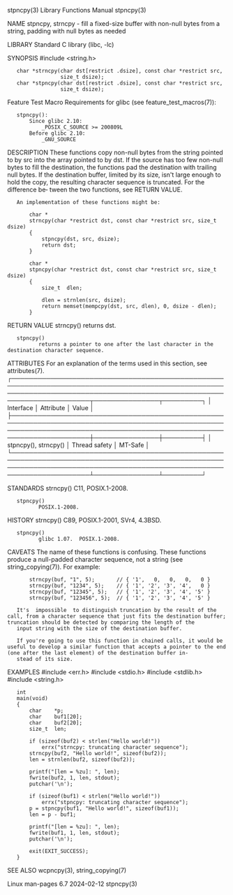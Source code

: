 stpncpy(3)                                                                                Library Functions Manual                                                                               stpncpy(3)

NAME
       stpncpy, strncpy - fill a fixed-size buffer with non-null bytes from a string, padding with null bytes as needed

LIBRARY
       Standard C library (libc, -lc)

SYNOPSIS
       #include <string.h>

       char *strncpy(char dst[restrict .dsize], const char *restrict src,
                     size_t dsize);
       char *stpncpy(char dst[restrict .dsize], const char *restrict src,
                     size_t dsize);

   Feature Test Macro Requirements for glibc (see feature_test_macros(7)):

       stpncpy():
           Since glibc 2.10:
               _POSIX_C_SOURCE >= 200809L
           Before glibc 2.10:
               _GNU_SOURCE

DESCRIPTION
       These  functions  copy  non-null  bytes from the string pointed to by src into the array pointed to by dst.  If the source has too few non-null bytes to fill the destination, the functions pad the
       destination with trailing null bytes.  If the destination buffer, limited by its size, isn't large enough to hold the copy, the resulting character sequence is truncated.  For the  difference  be‐
       tween the two functions, see RETURN VALUE.

       An implementation of these functions might be:

           char *
           strncpy(char *restrict dst, const char *restrict src, size_t dsize)
           {
               stpncpy(dst, src, dsize);
               return dst;
           }

           char *
           stpncpy(char *restrict dst, const char *restrict src, size_t dsize)
           {
               size_t  dlen;

               dlen = strnlen(src, dsize);
               return memset(mempcpy(dst, src, dlen), 0, dsize - dlen);
           }

RETURN VALUE
       strncpy()
              returns dst.

       stpncpy()
              returns a pointer to one after the last character in the destination character sequence.

ATTRIBUTES
       For an explanation of the terms used in this section, see attributes(7).
       ┌────────────────────────────────────────────────────────────────────────────────────────────────────────────────────────────────────────────────────────────────────────┬───────────────┬─────────┐
       │ Interface                                                                                                                                                              │ Attribute     │ Value   │
       ├────────────────────────────────────────────────────────────────────────────────────────────────────────────────────────────────────────────────────────────────────────┼───────────────┼─────────┤
       │ stpncpy(), strncpy()                                                                                                                                                   │ Thread safety │ MT-Safe │
       └────────────────────────────────────────────────────────────────────────────────────────────────────────────────────────────────────────────────────────────────────────┴───────────────┴─────────┘

STANDARDS
       strncpy()
              C11, POSIX.1-2008.

       stpncpy()
              POSIX.1-2008.

HISTORY
       strncpy()
              C89, POSIX.1-2001, SVr4, 4.3BSD.

       stpncpy()
              glibc 1.07.  POSIX.1-2008.

CAVEATS
       The name of these functions is confusing.  These functions produce a null-padded character sequence, not a string (see string_copying(7)).  For example:

           strncpy(buf, "1", 5);       // { '1',   0,   0,   0,   0 }
           strncpy(buf, "1234", 5);    // { '1', '2', '3', '4',   0 }
           strncpy(buf, "12345", 5);   // { '1', '2', '3', '4', '5' }
           strncpy(buf, "123456", 5);  // { '1', '2', '3', '4', '5' }

       It's  impossible  to distinguish truncation by the result of the call, from a character sequence that just fits the destination buffer; truncation should be detected by comparing the length of the
       input string with the size of the destination buffer.

       If you're going to use this function in chained calls, it would be useful to develop a similar function that accepts a pointer to the end (one after the last element) of the destination buffer in‐
       stead of its size.

EXAMPLES
       #include <err.h>
       #include <stdio.h>
       #include <stdlib.h>
       #include <string.h>

       int
       main(void)
       {
           char    *p;
           char    buf1[20];
           char    buf2[20];
           size_t  len;

           if (sizeof(buf2) < strlen("Hello world!"))
               errx("strncpy: truncating character sequence");
           strncpy(buf2, "Hello world!", sizeof(buf2));
           len = strnlen(buf2, sizeof(buf2));

           printf("[len = %zu]: ", len);
           fwrite(buf2, 1, len, stdout);
           putchar('\n');

           if (sizeof(buf1) < strlen("Hello world!"))
               errx("stpncpy: truncating character sequence");
           p = stpncpy(buf1, "Hello world!", sizeof(buf1));
           len = p - buf1;

           printf("[len = %zu]: ", len);
           fwrite(buf1, 1, len, stdout);
           putchar('\n');

           exit(EXIT_SUCCESS);
       }

SEE ALSO
       wcpncpy(3), string_copying(7)

Linux man-pages 6.7                                                                              2024-02-12                                                                                      stpncpy(3)
